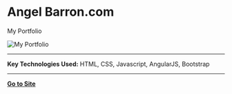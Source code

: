 # Angel Barron.com
My Portfolio

![My Portfolio](/dist/img/facebook.png "Visual Preview")
***
**Key Technologies Used:** HTML, CSS, Javascript, AngularJS, Bootstrap
***
[**Go to Site**](http://www.xaviro.com)
